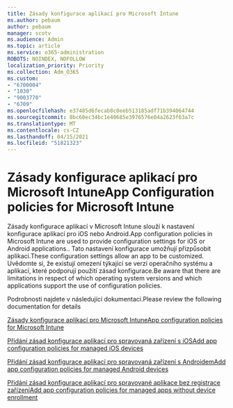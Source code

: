 ```yaml
---
title: Zásady konfigurace aplikací pro Microsoft Intune
ms.author: pebaum
author: pebaum
manager: scotv
ms.audience: Admin
ms.topic: article
ms.service: o365-administration
ROBOTS: NOINDEX, NOFOLLOW
localization_priority: Priority
ms.collection: Adm_O365
ms.custom:
- "6700004"
- "1030"
- "9003770"
- "6709"
ms.openlocfilehash: e37485d6fecab8c0eeb513185adf71b394064744
ms.sourcegitcommit: 8bc60ec34bc1e40685e3976576e04a2623f63a7c
ms.translationtype: MT
ms.contentlocale: cs-CZ
ms.lasthandoff: 04/15/2021
ms.locfileid: "51821323"
---
```

# <a name="app-configuration-policies-for-microsoft-intune"></a><span data-ttu-id="2c97d-102">Zásady konfigurace aplikací pro Microsoft Intune</span><span class="sxs-lookup"><span data-stu-id="2c97d-102">App Configuration policies for Microsoft Intune</span></span>

<span data-ttu-id="2c97d-103">Zásady konfigurace aplikací v Microsoft Intune slouží k nastavení konfigurace aplikací pro iOS nebo Android.</span><span class="sxs-lookup"><span data-stu-id="2c97d-103">App configuration policies in Microsoft Intune are used to provide configuration settings for iOS or Android applications..</span></span> <span data-ttu-id="2c97d-104">Tato nastavení konfigurace umožňují přizpůsobit aplikaci.</span><span class="sxs-lookup"><span data-stu-id="2c97d-104">These configuration settings allow an app to be customized.</span></span> <span data-ttu-id="2c97d-105">Uvědomte si, že existují omezení týkající se verzí operačního systému a aplikací, které podporují použití zásad konfigurace.</span><span class="sxs-lookup"><span data-stu-id="2c97d-105">Be aware that there are limitations in respect of which operating system versions and which applications support the use of configuration policies.</span></span>

<span data-ttu-id="2c97d-106">Podrobnosti najdete v následující dokumentaci.</span><span class="sxs-lookup"><span data-stu-id="2c97d-106">Please review the following documentation for details</span></span>

[<span data-ttu-id="2c97d-107">Zásady konfigurace aplikací pro Microsoft Intune</span><span class="sxs-lookup"><span data-stu-id="2c97d-107">App configuration policies for Microsoft Intune</span></span>](https://docs.microsoft.com/intune/app-configuration-policies-overview)  

[<span data-ttu-id="2c97d-108">Přidání zásad konfigurace aplikací pro spravovaná zařízení s iOS</span><span class="sxs-lookup"><span data-stu-id="2c97d-108">Add app configuration policies for managed iOS devices</span></span>](https://docs.microsoft.com/intune/app-configuration-policies-use-ios)  

[<span data-ttu-id="2c97d-109">Přidání zásad konfigurace aplikací pro spravovaná zařízení s Androidem</span><span class="sxs-lookup"><span data-stu-id="2c97d-109">Add app configuration policies for managed Android devices</span></span>](https://docs.microsoft.com/intune/app-configuration-policies-use-android)

[<span data-ttu-id="2c97d-110">Přidání zásad konfigurace aplikací pro spravované aplikace bez registrace zařízení</span><span class="sxs-lookup"><span data-stu-id="2c97d-110">Add app configuration policies for managed apps without device enrollment</span></span>](https://docs.microsoft.com/intune/app-configuration-policies-managed-app)
